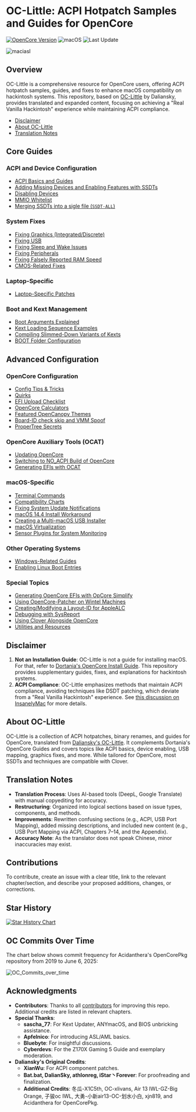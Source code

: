 # OC-Little: ACPI Hotpatch Samples and Guides for OpenCore

[![OpenCore Version](https://img.shields.io/badge/Supported_OpenCore_Version:-≤1.0.5-success.svg)](https://github.com/acidanthera/OpenCorePkg)
![macOS](https://img.shields.io/badge/Supported_macOS:-≤26b3-white.svg)
![Last Update](https://img.shields.io/badge/Last_Update_(yy/mm/dd):-25.07.07-blueviolet.svg)

![maciasl](https://user-images.githubusercontent.com/76865553/179583184-5efe6546-9f3a-4899-bdc1-5e9ec5a2927e.png)

## Overview

OC-Little is a comprehensive resource for OpenCore users, offering ACPI hotpatch samples, guides, and fixes to enhance macOS compatibility on hackintosh systems. This repository, based on [OC-Little](https://github.com/daliansky/OC-little) by Daliansky, provides translated and expanded content, focusing on achieving a "Real Vanilla Hackintosh" experience while maintaining ACPI compliance.

- [Disclaimer](#disclaimer)
- [About OC-Little](#about-oc-little)
- [Translation Notes](#translation-notes)

## Core Guides

### ACPI and Device Configuration
- [ACPI Basics and Guides](/Content/00_ACPI/README.md)
- [Adding Missing Devices and Enabling Features with SSDTs](/Content/01_Adding_missing_Devices_and_enabling_Features/README.md)
- [Disabling Devices](/Content/02_Disabling_Devices/README.md)
- [MMIO Whitelist](/Content/12_MMIO_Whitelist/README.md)
- [Merging SSDTs into a sigle file (`SSDT-ALL`)](Content/00_ACPI/SSDT-ALL)

### System Fixes
- [Fixing Graphics (Integrated/Discrete)](/Content/11_Graphics/README.md)
- [Fixing USB](/Content/03_USB_Fixes/README.md)
- [Fixing Sleep and Wake Issues](/Content/04_Fixing_Sleep_and_Wake_Issues/README.md)
- [Fixing Peripherals](/Content/13_Peripherals/README.md)
- [Fixing Falsely Reported RAM Speed](/Content/15_RAM/README.md)
- [CMOS-Related Fixes](/Content/06_CMOS-related_Fixes/README.md)

### Laptop-Specific
- [Laptop-Specific Patches](/Content/05_Laptop-specific_Patches/README.md)

### Boot and Kext Management
- [Boot Arguments Explained](/Content/H_Boot-args/README.md)
- [Kext Loading Sequence Examples](/Content/10_Kexts_Loading_Sequence_Examples/README.md)
- [Compiling Slimmed-Down Variants of Kexts](/Content/J_Compiling_Kexts/README.md)
- [BOOT Folder Configuration](/Content/07_BOOT_Folder/README.md)

## Advanced Configuration

### OpenCore Configuration
- [Config Tips & Tricks](/Content/A_Config_Tips_and_Tricks/README.md)
- [Quirks](/Content/08_Quirks/README.md)
- [EFI Upload Checklist](/Content/M_EFI_Upload_Chklst/README.md)
- [OpenCore Calculators](/Content/B_OC_Calculators/README.md)
- [Featured OpenCanopy Themes](/Content/T_Themes/README.md)
- [Board-ID check skip and VMM Spoof](/Content/09_Board-ID_VMM-Spoof/README.md)
- [ProperTree Secrets](/Content/Y_ProperTree_Secrets)

### OpenCore Auxiliary Tools (OCAT)
- [Updating OpenCore](/Content/D_Updating_OpenCore/README.md)
- [Switching to NO_ACPI Build of OpenCore](/Content/O_OC_NO_ACPI/README.md)
- [Generating EFIs with OCAT](/Content/F_Desktop_EFIs/README.md)

### macOS-Specific
- [Terminal Commands](/Terminal_Commands.md#readme)
- [Compatibility Charts](/Content/E_Compatibility_Charts/README.md)
- [Fixing System Update Notifications](/Content/S_System_Updates/README.md)
- [macOS 14.4 Install Workaround](/Content/W_Workarounds/README.md)
- [Creating a Multi-macOS USB Installer](/Content/U_USB_Multi_installer/README.md)
- [macOS Virtualization](/Content/V_Virtualization/README.md)
- [Sensor Plugins for System Monitoring](/Content/17_SysMon)

### Other Operating Systems
- [Windows-Related Guides](/Content/I_Windows/README.md)
- [Enabling Linux Boot Entries](/Content/G_Linux/README.md)

### Special Topics
- [Generating OpenCore EFIs with OpCore Simplify](/Content/P_OpCore_Simplify/README.md)
- [Using OpenCore-Patcher on Wintel Machines](/Content/14_OCLP_Wintel/README.md)
- [Creating/Modifying a Layout-ID for AppleALC](/Content/L_ALC_Layout-ID/README.md)
- [Debugging with SysReport](/Content/K_Debugging/README.md)
- [Using Clover Alongside OpenCore](/Content/R_BootloaderChooser/README.md)
- [Utilities and Resources](/Content/C_Utilities_and_Resources/README.md)

## Disclaimer

1. **Not an Installation Guide**: OC-Little is not a guide for installing macOS. For that, refer to [Dortania's OpenCore Install Guide](https://dortania.github.io/OpenCore-Install-Guide/). This repository provides supplementary guides, fixes, and explanations for hackintosh systems.
2. **ACPI Compliance**: OC-Little emphasizes methods that maintain ACPI compliance, avoiding techniques like DSDT patching, which deviate from a "Real Vanilla Hackintosh" experience. See [this discussion on InsanelyMac](https://www.insanelymac.com/forum/topic/352881-when-is-rebaseregions-necessary/#comment-2790870) for more details.

## About OC-Little

OC-Little is a collection of ACPI hotpatches, binary renames, and guides for OpenCore, translated from [Daliansky's OC-Little](https://github.com/daliansky/OC-little). It complements Dortania's OpenCore Guides and covers topics like ACPI basics, device enabling, USB mapping, graphics fixes, and more. While tailored for OpenCore, most SSDTs and techniques are compatible with Clover.

## Translation Notes

- **Translation Process**: Uses AI-based tools (DeepL, Google Translate) with manual copyediting for accuracy.
- **Restructuring**: Organized into logical sections based on issue types, components, and methods.
- **Improvements**: Rewritten confusing sections (e.g., ACPI, USB Port Mapping), added missing descriptions, and included new content (e.g., USB Port Mapping via ACPI, Chapters 7–14, and the Appendix).
- **Accuracy Note**: As the translator does not speak Chinese, minor inaccuracies may exist.

## Contributions

To contribute, create an issue with a clear title, link to the relevant chapter/section, and describe your proposed additions, changes, or corrections.

## Star History

<a href="https://star-history.com/#5T33Z0/OC-Little-Translated&Date">
 <picture>
   <source media="(prefers-color-scheme: dark)" srcset="https://api.star-history.com/svg?repos=5T33Z0/OC-Little-Translated&type=Date&theme=dark" />
   <source media="(prefers-color-scheme: light)" srcset="https://api.star-history.com/svg?repos=5T33Z0/OC-Little-Translated&type=Date" />
   <img alt="Star History Chart" src="https://api.star-history.com/svg?repos=5T33Z0/OC-Little-Translated&type=Date" />
 </picture>
</a>

## OC Commits Over Time

The chart below shows commit frequency for Acidanthera's OpenCorePkg repository from 2019 to June 6, 2025:

![OC_Commits_over_time](https://github.com/user-attachments/assets/a0481685-3bd4-43a3-8719-66d739f35538)

## Acknowledgments

- **Contributors**: Thanks to all [contributors](https://github.com/5T33Z0/OC-Little-Translated/graphs/contributors) for improving this repo. Additional credits are listed in relevant chapters.
- **Special Thanks**:
  - **sascha_77**: For Kext Updater, ANYmacOS, and BIOS unbricking assistance.
  - **Apfelnico**: For introducing ASL/AML basics.
  - **Bluebyte**: For insightful discussions.
  - **Cyberdevs**: For the Z170X Gaming 5 Guide and exemplary moderation.
- **Daliansky's Original Credits**:
  - **XianWu**: For ACPI component patches.
  - **Bat.bat, DalianSky, athlonreg, iStar丶Forever**: For proofreading and finalization.
  - **Additional Credits**: 冬瓜-X1C5th, OC-xlivans, Air 13 IWL-GZ-Big Orange, 子骏oc IWL, 大勇-小新air13-OC-划水小白, xjn819, and Acidanthera for OpenCorePkg.
